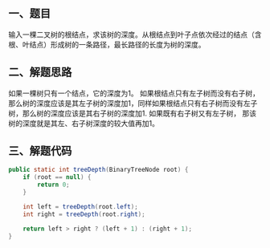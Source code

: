 ## 一、题目

输入一棵二叉树的根结点，求该树的深度。从根结点到叶子点依次经过的结点（含根、叶结点）形成树的一条路径，最长路径的长度为树的深度。

## 二、解题思路

如果一棵树只有一个结点，它的深度为1。 如果根结点只有左子树而没有右子树， 那么树的深度应该是其左子树的深度加1，同样如果根结点只有右子树而没有左子树，那么树的深度应该是其右子树的深度加1. 如果既有右子树又有左子树， 那该树的深度就是其左、右子树深度的较大值再加1。

## 三、解题代码

```java
public static int treeDepth(BinaryTreeNode root) {
    if (root == null) {
        return 0;
    }

    int left = treeDepth(root.left);
    int right = treeDepth(root.right);

    return left > right ? (left + 1) : (right + 1);
}
```

